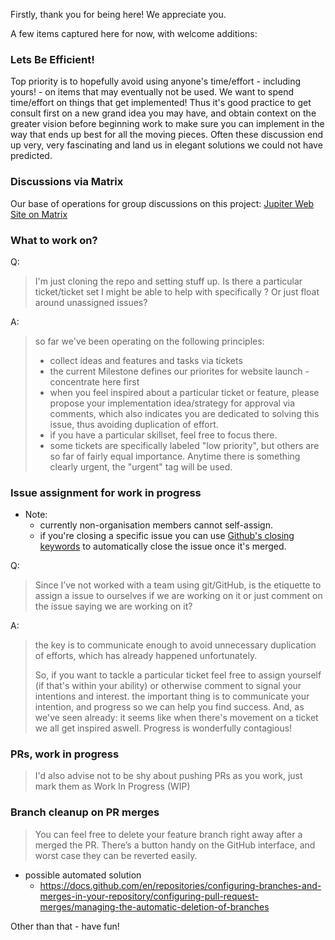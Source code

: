 Firstly, thank you for being here! We appreciate you.

A few items captured here for now, with welcome additions:

### Lets Be Efficient!
Top priority is to hopefully avoid using anyone's time/effort - including yours! - on items that may eventually not be used. We want to spend time/effort on things that get implemented! 
Thus it's good practice to get consult first on a new grand idea you may have, and obtain context on the greater vision before beginning work to make sure you can implement in the way that ends up best for all the moving pieces. Often these discussion end up very, very fascinating and land us in elegant solutions we could not have predicted.

### Discussions via Matrix
Our base of operations for group discussions on this project: [Jupiter Web Site on Matrix](https://matrix.to/#/#jupiterweb:jupiterbroadcasting.com)

### What to work on?
Q:
> I'm just cloning the repo and setting stuff up. Is there a particular ticket/ticket set I might be able to help with specifically ? Or just float around unassigned issues?

A:
> so far we've been operating on the following principles:
> 
> * collect ideas and features and tasks via tickets
> * the current Milestone defines our priorites for website launch - concentrate here first
> * when you feel inspired about a particular ticket or feature, please propose your implementation idea/strategy for approval via  comments, which also indicates you are dedicated to solving this issue, thus avoiding duplication of effort.
> * if you have a particular skillset, feel free to focus there.
> * some tickets are specifically labeled "low priority", but others are so far of fairly equal importance. Anytime there is something clearly urgent, the "urgent" tag will be used.

### Issue assignment for work in progress
* Note:
  * currently non-organisation members cannot self-assign.
  * if you're closing a specific issue you can use [Github's closing keywords](https://docs.github.com/en/issues/tracking-your-work-with-issues/linking-a-pull-request-to-an-issue#linking-a-pull-request-to-an-issue-using-a-keyword) to automatically close the issue once it's merged.

Q:
> Since I’ve not worked with a team using git/GitHub, is the etiquette to assign a issue to ourselves if we are working on it or just comment on the issue saying we are working on it?

A:
> the key is to communicate enough to avoid unnecessary duplication of efforts, which has already happened unfortunately.
>
> So, if you want to tackle a particular ticket feel free to assign yourself (if that's within your ability) or otherwise comment to signal your intentions and interest. the important thing is to communicate your intention, and progress so we can help you find success. And, as we've seen already: it seems like when there's movement on a ticket we all get inspired aswell. Progress is wonderfully contagious!

### PRs, work in progress
> I'd also advise not to be shy about pushing PRs as you work, just mark them as Work In Progress (WIP)


### Branch cleanup on PR merges

> You can feel free to delete your feature branch right away after a merged the PR. There’s a button handy on the GitHub interface, and worst case they can be reverted easily.
- possible automated solution
  * https://docs.github.com/en/repositories/configuring-branches-and-merges-in-your-repository/configuring-pull-request-merges/managing-the-automatic-deletion-of-branches





Other than that - have fun!
